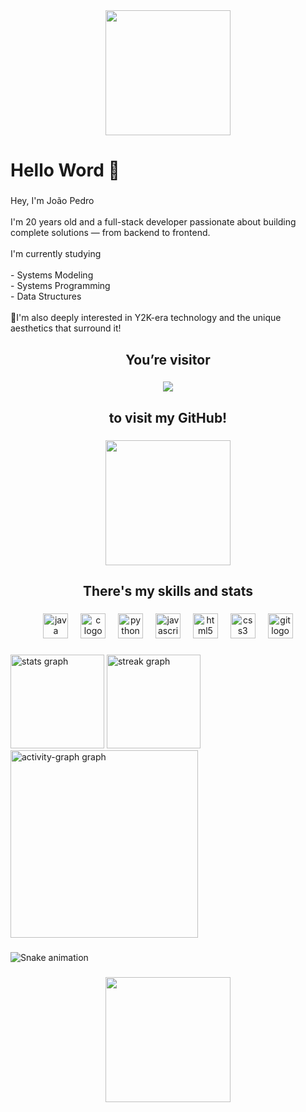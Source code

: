 <div align="center">
  <img height="200" src="https://media0.giphy.com/media/v1.Y2lkPTc5MGI3NjExa2d3ZWJocWV1eGwxYmViaTNxNWxrc2F2Zm5udHpmeGpvZXBwODVpZyZlcD12MV9pbnRlcm5hbF9naWZfYnlfaWQmY3Q9Zw/l0MYInVlNJkrygcNO/giphy.gif"  />
</div>

###

<h1 align="left">Hello Word 👋</h1>

###

<p align="left">Hey, I'm João Pedro<br><br>I'm 20 years old and a full-stack developer passionate about building complete solutions — from backend to frontend.<br><br>I'm currently studying<br><br>- Systems Modeling<br>- Systems Programming<br>- Data Structures<br><br>📎I'm also deeply interested in Y2K-era technology and the unique aesthetics that surround it!</p>

###

<h2 align="center">You’re visitor</h2>

###

<div align="center">
  <img src="https://profile-counter.glitch.me/joaopedrodebritodantas/count.svg?"  />
</div>

###

<h2 align="center">to visit my GitHub!</h2>

###

<div align="center">
  <img height="200" src="https://media0.giphy.com/media/v1.Y2lkPTc5MGI3NjExdmw5cnpiOWlobHh5b3J1eG1vazNteHFwZ2RudWo1N29va284ZXprYyZlcD12MV9pbnRlcm5hbF9naWZfYnlfaWQmY3Q9Zw/q3pLCQEeAG3nO/giphy.gif"  />
</div>

###

<h2 align="center">There's my skills and stats</h2>

###

<div align="center">
  <img src="https://cdn.jsdelivr.net/gh/devicons/devicon/icons/java/java-original.svg" height="40" alt="java logo"  />
  <img width="12" />
  <img src="https://cdn.jsdelivr.net/gh/devicons/devicon/icons/c/c-original.svg" height="40" alt="c logo"  />
  <img width="12" />
  <img src="https://cdn.jsdelivr.net/gh/devicons/devicon/icons/python/python-original.svg" height="40" alt="python logo"  />
  <img width="12" />
  <img src="https://cdn.jsdelivr.net/gh/devicons/devicon/icons/javascript/javascript-original.svg" height="40" alt="javascript logo"  />
  <img width="12" />
  <img src="https://cdn.jsdelivr.net/gh/devicons/devicon/icons/html5/html5-original.svg" height="40" alt="html5 logo"  />
  <img width="12" />
  <img src="https://cdn.jsdelivr.net/gh/devicons/devicon/icons/css3/css3-original.svg" height="40" alt="css3 logo"  />
  <img width="12" />
  <img src="https://cdn.jsdelivr.net/gh/devicons/devicon/icons/git/git-original.svg" height="40" alt="git logo"  />
</div>

###

<div align="left">
  <img src="https://github-readme-stats.vercel.app/api?username=joaopedrodebritodantas&hide_title=false&hide_rank=false&show_icons=true&include_all_commits=true&count_private=true&disable_animations=false&theme=merko&locale=en&hide_border=false&order=1" height="150" alt="stats graph"  />
  <img src="https://streak-stats.demolab.com?user=joaopedrodebritodantas&locale=en&mode=daily&theme=merko&hide_border=false&border_radius=5&order=3" height="150" alt="streak graph"  />
  <img src="https://github-readme-activity-graph.vercel.app/graph?username=joaopedrodebritodantas&radius=16&theme=merko&area=true&order=5" height="300" alt="activity-graph graph"  />
</div>

###

<img src="https://raw.githubusercontent.com/joaopedrodebritodantas/joaopedrodebritodantas/output/snake.svg" alt="Snake animation" />

###

<div align="center">
  <img height="200" src="https://i.imgflip.com/65efzo.gif"  />
</div>

